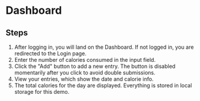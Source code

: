 # Dashboard

## Steps
1. After logging in, you will land on the Dashboard. If not logged in, you are redirected to the Login page.
2. Enter the number of calories consumed in the input field. 
3. Click the "Add" button to add a new entry. The button is disabled momentarily after you click to avoid double submissions.
4. View your entries, which show the date and calorie info.
5. The total calories for the day are displayed. Everything is stored in local storage for this demo.